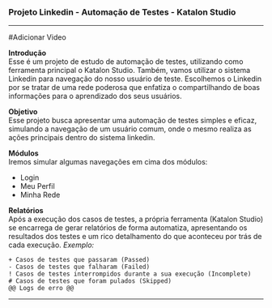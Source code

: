 <h3 class="code-line" data-line-start=0 data-line-end=1 ><a id="Projeto_Linkedin__Automao_de_Testes__Katalon_Studio_0"></a>Projeto Linkedin - Automação de Testes - Katalon Studio</h3>
<hr>
<p class="has-line-data" data-line-start="4" data-line-end="5">#Adicionar Video</p>
<p class="has-line-data" data-line-start="6" data-line-end="8"><strong>Introdução</strong><br>
Esse é um projeto de estudo de automação de testes, utilizando como ferramenta principal o Katalon Studio. Também, vamos utilizar o sistema Linkedin para navegação do nosso usuário de teste. Escolhemos o Linkedin por se tratar de uma rede poderosa que enfatiza o compartilhando de boas informações para o aprendizado dos seus usuários.</p>
<p class="has-line-data" data-line-start="9" data-line-end="11"><strong>Objetivo</strong><br>
Esse projeto busca apresentar uma automação de testes simples e eficaz, simulando a navegação de um usuário comum, onde o mesmo realiza as ações principais dentro do sistema linkedin.</p>
<p class="has-line-data" data-line-start="12" data-line-end="14"><strong>Módulos</strong><br>
Iremos simular algumas navegações em cima dos módulos:</p>
<ul>
<li class="has-line-data" data-line-start="14" data-line-end="15">Login</li>
<li class="has-line-data" data-line-start="15" data-line-end="16">Meu Perfil</li>
<li class="has-line-data" data-line-start="16" data-line-end="18">Minha Rede</li>
</ul>
<p class="has-line-data" data-line-start="18" data-line-end="20"><strong>Relatórios</strong><br>
Após a execução dos casos de testes, a própria ferramenta (Katalon Studio) se encarrega de gerar relatórios de forma automatiza, apresentando os resultados dos testes e um rico detalhamento do que aconteceu por trás de cada execução. <em>Exemplo:</em></p>
<pre><code class="has-line-data" data-line-start="22" data-line-end="28" class="language-diff"><span class="hljs-addition">+ Casos de testes que passaram (Passed)</span>
<span class="hljs-deletion">- Casos de testes que falharam (Failed)</span>
<span class="hljs-change">! Casos de testes interrompidos durante a sua execução (Incomplete)</span>
# Casos de testes que foram pulados (Skipped)
@@ Logs de erro @@
</code></pre>
<hr>